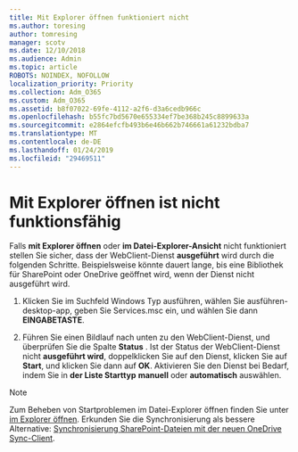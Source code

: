 ```yaml
---
title: Mit Explorer öffnen funktioniert nicht
ms.author: toresing
author: tomresing
manager: scotv
ms.date: 12/10/2018
ms.audience: Admin
ms.topic: article
ROBOTS: NOINDEX, NOFOLLOW
localization_priority: Priority
ms.collection: Adm_O365
ms.custom: Adm_O365
ms.assetid: b8f07022-69fe-4112-a2f6-d3a6cedb966c
ms.openlocfilehash: b55fc7bd5670e655334ef7be368b245c8899633a
ms.sourcegitcommit: e2864efcfb493b6e46b662b746661a61232bdba7
ms.translationtype: MT
ms.contentlocale: de-DE
ms.lasthandoff: 01/24/2019
ms.locfileid: "29469511"
---
```

# <a name="open-with-explorer-isnt-working"></a>Mit Explorer öffnen ist nicht funktionsfähig

Falls **mit Explorer öffnen** oder **im Datei-Explorer-Ansicht** nicht funktioniert stellen Sie sicher, dass der WebClient-Dienst **ausgeführt** wird durch die folgenden Schritte. Beispielsweise könnte dauert lange, bis eine Bibliothek für SharePoint oder OneDrive geöffnet wird, wenn der Dienst nicht ausgeführt wird. 
  
1. Klicken Sie im Suchfeld Windows Typ ausführen, wählen Sie ausführen-desktop-app, geben Sie Services.msc ein, und wählen Sie dann **EINGABETASTE**.
    
2. Führen Sie einen Bildlauf nach unten zu den WebClient-Dienst, und überprüfen Sie die Spalte **Status** . Ist der Status der WebClient-Dienst nicht **ausgeführt wird**, doppelklicken Sie auf den Dienst, klicken Sie auf **Start**, und klicken Sie dann auf **OK**. Aktivieren Sie den Dienst bei Bedarf, indem Sie in **der Liste Starttyp** **manuell** oder **automatisch** auswählen. 
    
> [!NOTE]
> Zum Beheben von Startproblemen im Datei-Explorer öffnen finden Sie unter [im Explorer öffnen](https://go.microsoft.com/fwlink/?linkid=871665). Erkunden Sie die Synchronisierung als bessere Alternative: [Synchronisierung SharePoint-Dateien mit der neuen OneDrive Sync-Client](https://go.microsoft.com/fwlink/?linkid=871666). 
  

